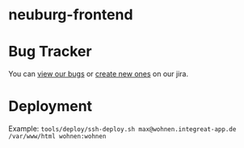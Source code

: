 # neuburg-frontend

# Bug Tracker

You can [view our bugs](https://integreat.atlassian.net/) or [create new ones](https://integreat.atlassian.net/secure/CreateIssue!default.jspa) on our jira.

# Deployment

Example: `tools/deploy/ssh-deploy.sh max@wohnen.integreat-app.de /var/www/html wohnen:wohnen`

